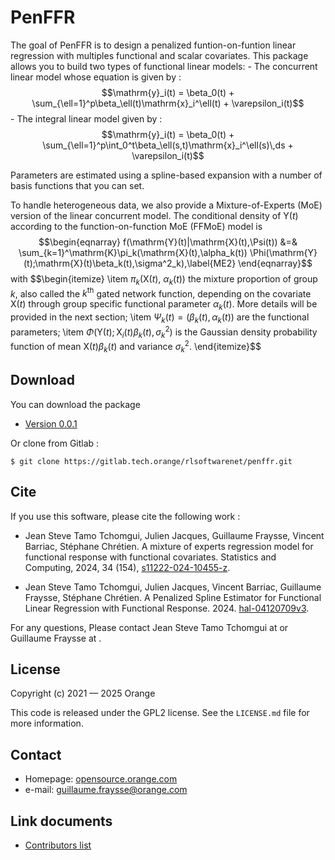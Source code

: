 
<!-- README.md is generated from README.Rmd. Please edit that file -->

# PenFFR

<!-- badges: start -->

The goal of PenFFR is to design a penalized funtion-on-funtion linear
regression with multiples functional and scalar covariates. This package
allows you to build two types of functional linear models: - The
concurrent linear model whose equation is given by :
$$\mathrm{y}_i(t) = \beta_0(t) + \sum_{\ell=1}^p\beta_\ell(t)\mathrm{x}_i^\ell(t) + \varepsilon_i(t)$$ -
The integral linear model given by :
$$\mathrm{y}_i(t) = \beta_0(t) + \sum_{\ell=1}^p\int_0^t\beta_\ell(s,t)\mathrm{x}_i^\ell(s)\,ds + \varepsilon_i(t)$$

Parameters are estimated using a spline-based expansion with a number of
basis functions that you can set.

To handle heterogeneous data, we also provide a Mixture-of-Experts (MoE)
version of the linear concurrent model. The conditional density of
$\mathrm{Y}(t)$ according to the function-on-function MoE (FFMoE) model
is $$\begin{eqnarray}
    f(\mathrm{Y}(t)|\mathrm{X}(t),\Psi(t)) &=& \sum_{k=1}^\mathrm{K}\pi_k(\mathrm{X}(t),\alpha_k(t)) \Phi(\mathrm{Y}(t);\mathrm{X}(t)\beta_k(t),\sigma^2_k),\label{ME2}
\end{eqnarray}$$ with $$\begin{itemize}
    \item $\pi_k(\mathrm{X}(t),\ \alpha_k(t))$ the mixture proportion of group $k$, also called the $k^{\text{th}}$ gated network function, depending on the covariate $\mathrm{X}(t)$ through group specific functional parameter $\alpha_k(t)$. More details will be provided in the next section;
    \item $\Psi_k(t) = (\beta_k(t),\alpha_k(t))$ are the functional parameters;
    \item $\Phi(\mathrm{Y}(t); \mathrm{X}_i(t)\beta_k(t), \sigma^2_k)$ is the Gaussian density probability function of mean $\mathrm{X}(t)\beta_k(t)$ and variance $\sigma^2_k$.
\end{itemize}$$

## Download

You can download the package

- [Version
  0.0.1](https://gitlab.tech.orange/rlsoftwarenet/penffr/-/archive/main/penffr-main.zip)

Or clone from Gitlab :

    $ git clone https://gitlab.tech.orange/rlsoftwarenet/penffr.git

## Cite

If you use this software, please cite the following work :

- Jean Steve Tamo Tchomgui, Julien Jacques, Guillaume Fraysse, Vincent
  Barriac, Stéphane Chrétien. A mixture of experts regression model for
  functional response with functional covariates. Statistics and
  Computing, 2024, 34 (154),
  [s11222-024-10455-z](https://link.springer.com/article/10.1007/s11222-024-10455-z).

- Jean Steve Tamo Tchomgui, Julien Jacques, Vincent Barriac, Guillaume
  Fraysse, Stéphane Chrétien. A Penalized Spline Estimator for
  Functional Linear Regression with Functional Response. 2024.
  [hal-04120709v3](https://hal.science/hal-04120709v3).

For any questions, Please contact Jean Steve Tamo Tchomgui at
<jeanstevetamo at yahoo dot fr> or Guillaume Fraysse at
<guillaume dot fraysse at orange dot com>.

## License

Copyright (c) 2021 — 2025 Orange

This code is released under the GPL2 license. See the `LICENSE.md` file for
more information.

## Contact

- Homepage: [opensource.orange.com](http://opensource.orange.com/)
- e-mail: <guillaume.fraysse@orange.com>

## Link documents

- [Contributors list](CONTRIBUTORS.md)

<!-- badges: end -->
